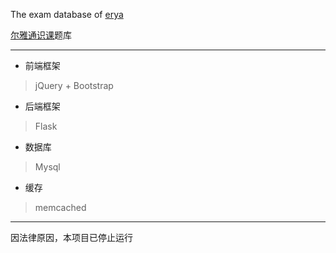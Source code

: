 The exam database of [erya](http://tsk.erya100.com)

[尔雅通识课](http://tsk.erya100.com)题库

---

* 前端框架

> jQuery + Bootstrap

* 后端框架

> Flask

* 数据库

> Mysql

* 缓存

> memcached

---

因法律原因，本项目已停止运行

